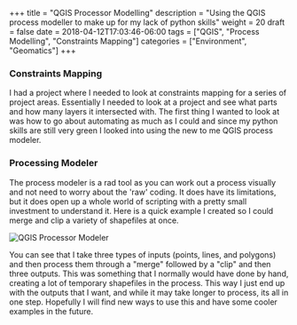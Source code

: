 +++
title = "QGIS Processor Modelling"
description = "Using the QGIS process modeller to make up for my lack of python skills"
weight = 20
draft = false
date = 2018-04-12T17:03:46-06:00
tags = ["QGIS", "Process Modelling", "Constraints Mapping"]
categories = ["Environment", "Geomatics"]
+++

### Constraints Mapping
I had a project where I needed to look at constraints mapping for a series of project areas. Essentially I needed to look at a project and see what parts and how many layers it intersected with. The first thing I wanted to look at was how to go about automating as much as I could and since my python skills are still very green I looked into using the new to me QGIS process modeler.

### Processing Modeler
The process modeler is a rad tool as you can work out a process visually and not need to worry about the 'raw' coding. It does have its limitations, but it does open up a whole world of scripting with a pretty small investment to understand it. Here is a quick example I created so I could merge and clip a variety of shapefiles at once.

![QGIS Processor Modeler](/img/posts/qgis-process-modeler/process-modeler.JPG)

You can see that I take three types of inputs (points, lines, and polygons) and then process them through a "merge" followed by a "clip" and then three outputs. This was something that I normally would have done by hand, creating a lot of temporary shapefiles in the process. This way I just end up with the outputs that I want, and while it may take longer to process, its all in one step. Hopefully I will find new ways to use this and have some cooler examples in the future.
